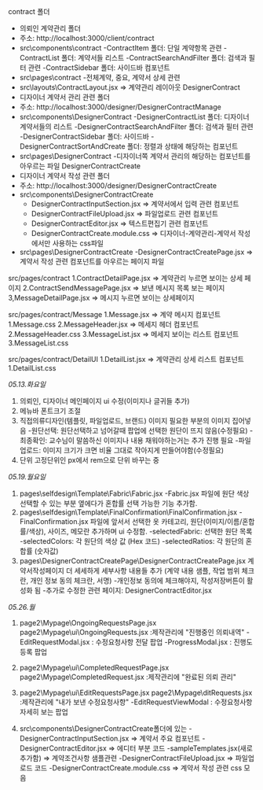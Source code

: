 contract 폴더
  - 의뢰인 계약관리 폴더
  - 주소: http://localhost:3000/client/contract
  - src\components\contract
      -ContractItem 폴더: 단일 계약항목 관련
      -ContractList 폴더: 계약서들 리스트
      -ContractSearchAndFilter 폴더: 검색과 필터 관련
      -ContractSidebar 폴더: 사이드바 컴포넌트
  - src\pages\contract
      -전체계약, 중요, 계약서 상세 관련 
  - src\layouts\ContractLayout.jsx => 계약관리 레이아웃
DesignerContract
  - 디자이너 계약서 관리 관련 폴더
  - 주소: http://localhost:3000/designer/DesignerContractManage
  - src\components\DesignerContract
      -DesignerContractList 폴더: 디자이너 계약서들의 리스트
      -DesignerContractSearchAndFilter 폴더: 검색과 필터 관련
      -DesignerContractSidebar 폴더: 사이드바
      -DesignerContractSortAndCreate 폴더: 정렬과 상태에 해당하는 컴포넌트
  - src\pages\DesignerContract
     -디자이너쪽 계약서 관리의 해당하는 컴포넌트를 아우르는 파일
DesignerContractCreate
  - 디자이너 계약서 작성 관련 폴더
  - 주소: http://localhost:3000/designer/DesignerContractCreate
  - src\components\DesignerContractCreate
      -  DesignerContractInputSection.jsx => 계약서에서 입력 관련 컴포넌트
      -  DesignerContractFileUpload.jsx => 파일업로드 관련 컴포넌트
      -  DesignerContractEditor.jsx => 텍스트편집기 관련 컴포넌트
      -  DesignerContractCreate.module.css => 디자이너-계약관리-계약서 작성에서만 사용하는 css파일
  - src\pages\DesignerContractCreate
      -DesignerContractCreatePage.jsx => 계약서 작성 관련 컴포넌트를 아우르는 페이지 파일 


src/pages/contract
1.ContractDetailPage.jsx => 계약관리 누르면 보이는 상세 페이지
2.ContractSendMessagePage.jsx => 보낸 메시지 목록 보는 페이지 
3,MessageDetailPage.jsx => 메시지 누르면 보이는 상세페이지

src/pages/contract/Message
1.Message.jsx => 계약 메시지 컴포넌트
1.Message.css
2.MessageHeader.jsx => 메세지 헤더 컴포넌트
2.MessageHeader.css
3.MessageList.jsx => 메세지 보이는 리스트 컴포넌트
3.MessageList.css

src/pages/contract/DetailUI
1.DetailList.jsx => 계약관리 상세 리스트 컴포넌트
1.DetailList.css


*05.13.화요일*
1. 의뢰인, 디자이너 메인페이지 ui 수정(이미지나 글귀들 추가)
2. 메뉴바 폰트크기 조절
3. 직접의류디자인(템플릿, 파일업로드, 브랜드) 이미지 필요한 부분의 이미지 집어넣음
  -원단선택: 원단선택하고 넘어갈때 팝업에 선택한 원단이 뜨지 않음(수정필요)
  -최종확인: 교수님이 말씀하신 이미지나 내용 채워야하는거는 추가 진행 필요
  -파일업로드: 이미지 크기가 크면 비율 그대로 작아지게 만들어야함(수정필요)
4. 단위 고정단위인 px에서 rem으로 단위 바꾸는 중

*05.19.월요일*
1. pages\selfdesign\Template\Fabric\Fabric.jsx 
   -Fabric.jsx 파일에 원단 색상 선택할 수 있는 부분 옆에다가 혼합률 선택 가능한 기능 추가함.
2. pages\selfdesign\Template\FinalConfirmation\FinalConfirmation.jsx
   -FinalConfirmation.jsx 파일에 앞서서 선택한 옷 카테고리, 원단(이미지/이름/혼합률/색상), 사이즈, 메모란 추가하며 ui 수정함.
  -selectedFabric: 선택한 원단 목록
  -selectedColors: 각 원단의 색상 값 (Hex 코드)
  -selectedRatios: 각 원단의 혼합률 (숫자값)
3. pages\DesignerContractCreatePage\\DesignerContractCreatePage.jsx
   계약서작성페이지 더 세세하게 세부사항 내용들 추가 (계약 내용 샘플, 작업 범위 체크란, 개인 정보 동의 체크란, 서명)
	-개인정보 동의에 체크해야지, 작성저장버튼이 활성화 됨
  -추가로 수정한 관련 페이지: DesignerContractEditor.jsx

*05.26.월*
1. page2\Mypage\OngoingRequestsPage.jsx
page2\Mypage\ui\OngoingRequests.jsx
 :제작관리에 "진행중인 의뢰내역"
-EditRequestModal.jsx : 수정요청사항 전달 팝업
-ProgressModal.jsx : 진행도 등록 팝업

2. page2\Mypage\ui\CompletedRequestPage.jsx
page2\Mypage\CompletedRequest.jsx
 :제작관리에 "완료된 의뢰 관리"

3. page2\Mypage\ui\EditRequestsPage.jsx
page2\Mypage\ditRequests.jsx
 :제작관리에 "내가 보낸 수정요청사항"
-EditRequestViewModal : 수정요청사항 자세히 보는 팝업

4. src\components\DesignerContractCreate폴더에 있는
-DesignerContractInputSection.jsx => 계약서 주요 컴포넌트
-DesignerContractEditor.jsx => 에디터 부분 코드
-sampleTemplates.jsx(새로 추가함) => 계약조건사항 샘플관련 
-DesignerContractFileUpload.jsx => 파일업로드 코드
-DesignerContractCreate.module.css => 계약서 작성 관련 css 모음
